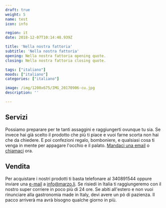 ```yaml
---
draft: true
weight: 5
name: test
icon: info

region: it
date: 2018-12-07T10:14:48.939Z

title: 'Nella nostra fattoria'
subtitle: 'Nella nostra fattoria'
opening: Nella nostra fattoria opening quote.
closing: Nella nostra fattoria closing quote.

tags: ["italiano"]
moods: ["italiano"]
categories: ["italiano"]

image: /img/1200x675/IMG_20170906-cu.jpg
description: ''

---
```



## Servizi

Possiamo preparare per te tanti assaggini e raggiungerti ovunque tu sia. Se invece hai già scelto il prodotto che più ti piace e vuoi farne scorta non hai che da chiedere. E poi confezioni regalo, bomboniere, e qualsiasi cosa ti venga in mente per appagare l'occhio e il palato. [Mandaci una email](#contact) o [chiamaci](#chiamaci) ora.

## Vendita

Per acquistare i nostri prodotti ti basta telefonare al 340891544 oppure inviare una [e-mail](#contattaci) a info@marzo.li. Se risiedi in Italia ti raggiungeremo con il nostro super corriere in poco più di 24 ore. Se abiti all'estero e non vuoi rinunciare alla gastronomia made in Italy, devi avere un pò di pazienza. Il pacco arriverà ma avrà bisogno qualche giorno in più.
